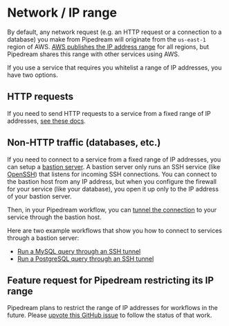 # Network / IP range

By default, any network request (e.g. an HTTP request or a connection to a database) you make from Pipedream will originate from the `us-east-1` region of AWS. [AWS publishes the IP address range](https://docs.aws.amazon.com/general/latest/gr/aws-ip-ranges.html) for all regions, but Pipedream shares this range with other services using AWS.

If you use a service that requires you whitelist a range of IP addresses, you have two options.

## HTTP requests

If you need to send HTTP requests to a service from a fixed range of IP addresses, [see these docs](/workflows/steps/code/nodejs/http-requests/#ip-addresses-for-http-requests-made-from-pipedream-workflows).

## Non-HTTP traffic (databases, etc.)

If you need to connect to a service from a fixed range of IP addresses, you can setup a [bastion server](https://medium.com/codex/how-to-setup-bastion-server-with-aws-ec2-b1590d2ff815). A bastion server only runs an SSH service (like [OpenSSH](https://www.openssh.com/)) that listens for incoming SSH connections. You can connect to the bastion host from any IP address, but when you configure the firewall for your service (like your database), you open it up only to the IP address of your bastion server.

Then, in your Pipedream workflow, you can [tunnel the connection](https://linuxize.com/post/how-to-setup-ssh-tunneling/#:~:text=SSH%20tunneling%20or%20SSH%20port,services%20ports%20can%20be%20relayed.&text=%2D%20Forwards%20a%20connection%20from%20the,Remote%20Port%20Forwarding.) to your service through the bastion host.

Here are two example workflows that show you how to connect to services through a bastion server:

- [Run a MySQL query through an SSH tunnel](https://frontend-canary.pipedream.com/@dylburger/run-a-query-on-mysql-via-ssh-tunnel-p_rvCxrNB/edit)
- [Run a PostgreSQL query through an SSH tunnel](https://frontend-canary.pipedream.com/@dylburger/run-a-query-on-postgres-via-ssh-tunnel-p_13CvRz/edit)

## Feature request for Pipedream restricting its IP range

Pipedream plans to restrict the range of IP addresses for workflows in the future. Please [upvote this GitHub issue](https://github.com/PipedreamHQ/pipedream/issues/178) to follow the status of that work.